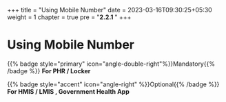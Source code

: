 +++
title = "Using Mobile Number"
date = 2023-03-16T09:30:25+05:30
weight = 1
chapter = true
pre = "<b>2.2.1 </b>"
+++

# Using Mobile Number
{{% badge style="primary" icon="angle-double-right"%}}Mandatory{{% /badge %}} **For PHR / Locker**

{{% badge style="accent" icon="angle-right" %}}Optional{{% /badge %}} **For HMIS / LMIS , Government Health App**

